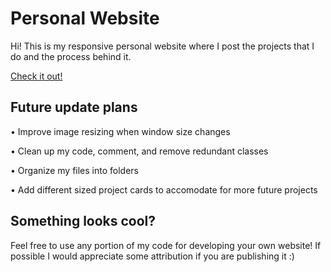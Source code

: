 # Personal Website
Hi! This is my responsive personal website where I post the projects that I do and the process behind it.

[Check it out!](https://sujohnson.com/)

## Future update plans
   •  Improve image resizing when window size changes
   
   •  Clean up my code, comment, and remove redundant classes
   
   •  Organize my files into folders
   
   •  Add different sized project cards to accomodate for more future projects
   
## Something looks cool?
Feel free to use any portion of my code for developing your own website! 
If possible I would appreciate some attribution if you are publishing it :)


